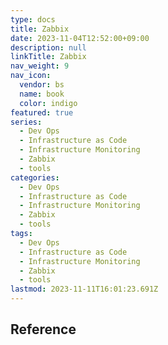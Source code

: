 ```yaml
---
type: docs
title: Zabbix
date: 2023-11-04T12:52:00+09:00
description: null
linkTitle: Zabbix
nav_weight: 9
nav_icon:
  vendor: bs
  name: book
  color: indigo
featured: true
series:
  - Dev Ops
  - Infrastructure as Code
  - Infrastructure Monitoring
  - Zabbix
  - tools
categories:
  - Dev Ops
  - Infrastructure as Code
  - Infrastructure Monitoring
  - Zabbix
  - tools
tags:
  - Dev Ops
  - Infrastructure as Code
  - Infrastructure Monitoring
  - Zabbix
  - tools
lastmod: 2023-11-11T16:01:23.691Z
---
```


## Reference
